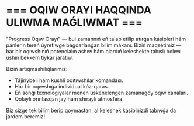 # === OQIW ORAYI HAQQINDA ULIWMA MAǴLIWMAT ===

"Progress Oqıw Orayı" — bul zamannıń eń talap etilip atırǵan kásipleri hám pánlerin tereń úyretiwge baǵdarlanǵan bilim mákanı. Biziń maqsetimiz — hár bir oqıwshınıń potencialın ashıw hám olardıń keleshekte tabıslı bolıwı ushın bekkem tiykar jaratıw.

Biziń artıqmashılıqlarımız:
- Tájiriybeli hám kúshli oqıtıwshılar komandası.
- Hár bir oqıwshıǵa individual kóz-qaras.
- Eń sońǵı texnologiyalar menen úskenelengen zamanagóy oqıw xanaları.
- Qolaylı orınlasqan jay hám shıraylı atmosfera.

Biz sizge tek bilim berip qoymastan, al keleshek kásibińizdi tabıwǵa da járdem beremiz!